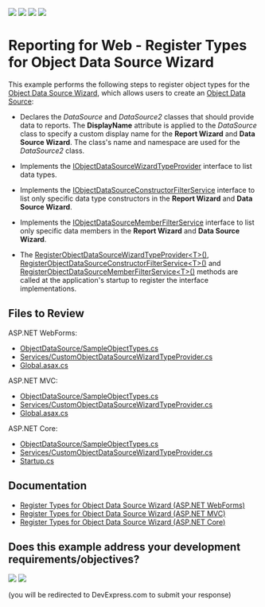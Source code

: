 <!-- default badges list -->
![](https://img.shields.io/endpoint?url=https://codecentral.devexpress.com/api/v1/VersionRange/219587870/24.2.1%2B)
[![](https://img.shields.io/badge/Open_in_DevExpress_Support_Center-FF7200?style=flat-square&logo=DevExpress&logoColor=white)](https://supportcenter.devexpress.com/ticket/details/T830402)
[![](https://img.shields.io/badge/📖_How_to_use_DevExpress_Examples-e9f6fc?style=flat-square)](https://docs.devexpress.com/GeneralInformation/403183)
[![](https://img.shields.io/badge/💬_Leave_Feedback-feecdd?style=flat-square)](#does-this-example-address-your-development-requirementsobjectives)
<!-- default badges end -->
# Reporting for Web - Register Types for Object Data Source Wizard

This example performs the following steps to register object types for the [Object Data Source Wizard](https://docs.devexpress.com/XtraReports/401220), which allows users to create an [Object Data Source](https://docs.devexpress.com/XtraReports/119313):

 - Declares the _DataSource_ and _DataSource2_ classes that should provide data to reports. The **DisplayName** attribute is applied to the _DataSource_ class to specify a custom display name for the **Report Wizard** and **Data Source Wizard**. The class's name and namespace are used for the _DataSource2_ class.

 - Implements the [IObjectDataSourceWizardTypeProvider](https://docs.devexpress.com/CoreLibraries/DevExpress.DataAccess.Web.IObjectDataSourceWizardTypeProvider) interface to list data types.

 - Implements the [IObjectDataSourceConstructorFilterService](https://docs.devexpress.com/CoreLibraries/DevExpress.DataAccess.Web.IObjectDataSourceConstructorFilterService) interface to list only specific data type constructors in the **Report Wizard** and **Data Source Wizard**.

 - Implements the [IObjectDataSourceMemberFilterService](https://docs.devexpress.com/CoreLibraries/DevExpress.DataAccess.Web.IObjectDataSourceMemberFilterService) interface to list only specific data members in the **Report Wizard** and **Data Source Wizard**.

 - The [RegisterObjectDataSourceWizardTypeProvider&lt;T>()](https://docs.devexpress.com/XtraReports/DevExpress.XtraReports.Web.ReportDesigner.DefaultReportDesignerContainer.RegisterObjectDataSourceWizardTypeProvider--1), [RegisterObjectDataSourceConstructorFilterService&lt;T>()](https://docs.devexpress.com/XtraReports/DevExpress.XtraReports.Web.ReportDesigner.DefaultReportDesignerContainer.RegisterObjectDataSourceConstructorFilterService--1) and [RegisterObjectDataSourceMemberFilterService&lt;T>()](https://docs.devexpress.com/XtraReports/DevExpress.XtraReports.Web.ReportDesigner.DefaultReportDesignerContainer.RegisterObjectDataSourceMemberFilterService--1) methods are called at the application's startup to register the interface implementations.

## Files to Review

ASP.NET WebForms:

- [ObjectDataSource/SampleObjectTypes.cs](WebForms/CS/ObjectDataSource/SampleObjectTypes.cs)
- [Services/CustomObjectDataSourceWizardTypeProvider.cs](WebForms/CS/Services/CustomObjectDataSourceWizardTypeProvider.cs)
- [Global.asax.cs](WebForms/CS/Global.asax.cs)

ASP.NET MVC:

- [ObjectDataSource/SampleObjectTypes.cs](MVC/CS/ObjectDataSource/SampleObjectTypes.cs)
- [Services/CustomObjectDataSourceWizardTypeProvider.cs](MVC/CS/Services/CustomObjectDataSourceWizardTypeProvider.cs)
- [Global.asax.cs](MVC/CS/Global.asax.cs)

ASP.NET Core:

- [ObjectDataSource/SampleObjectTypes.cs](ASPNetCore/ASPNetCore/ObjectDataSource/SampleObjectTypes.cs)
- [Services/CustomObjectDataSourceWizardTypeProvider.cs](ASPNetCore/ASPNetCore/Services/CustomObjectDataSourceWizardTypeProvider.cs)
- [Startup.cs](ASPNetCore/ASPNetCore/Startup.cs)

## Documentation

* [Register Types for Object Data Source Wizard (ASP.NET WebForms)](https://docs.devexpress.com/XtraReports/401228)
* [Register Types for Object Data Source Wizard (ASP.NET MVC)](https://docs.devexpress.com/XtraReports/401229)
* [Register Types for Object Data Source Wizard (ASP.NET Core)](https://docs.devexpress.com/XtraReports/401230)
<!-- feedback -->
## Does this example address your development requirements/objectives?

[<img src="https://www.devexpress.com/support/examples/i/yes-button.svg"/>](https://www.devexpress.com/support/examples/survey.xml?utm_source=github&utm_campaign=reporting-web-register-types-for-object-data-source-wizard&~~~was_helpful=yes) [<img src="https://www.devexpress.com/support/examples/i/no-button.svg"/>](https://www.devexpress.com/support/examples/survey.xml?utm_source=github&utm_campaign=reporting-web-register-types-for-object-data-source-wizard&~~~was_helpful=no)

(you will be redirected to DevExpress.com to submit your response)
<!-- feedback end -->
